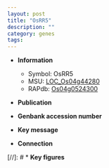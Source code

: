 ```yaml
---
layout: post
title: "OsRR5"
description: ""
category: genes
tags: 
---
```


* **Information**  
    + Symbol: OsRR5  
    + MSU: [LOC_Os04g44280](http://rice.uga.edu/cgi-bin/ORF_infopage.cgi?orf=LOC_Os04g44280)  
    + RAPdb: [Os04g0524300](http://rapdb.dna.affrc.go.jp/viewer/gbrowse_details/irgsp1?name=Os04g0524300)  

* **Publication**  

* **Genbank accession number**  

* **Key message**  

* **Connection**  

[//]: # * **Key figures**  



